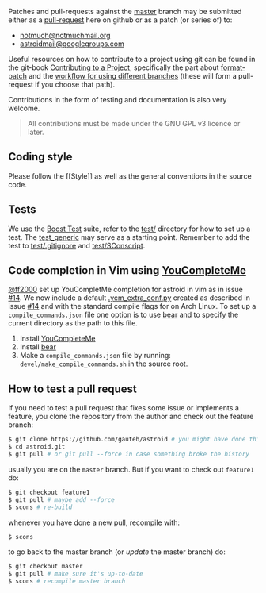 Patches and pull-requests against the [master](https://github.com/gauteh/astroid) branch may be submitted either as a [pull-request](https://github.com/gauteh/astroid/pulls) here on github or as a patch (or series of) to:

* notmuch@notmuchmail.org
* astroidmail@googlegroups.com

Useful resources on how to contribute to a project using git can be found in the git-book [Contributing to a Project](http://git-scm.com/book/en/v2/Distributed-Git-Contributing-to-a-Project), specifically the part about [format-patch](http://git-scm.com/book/en/v2/Distributed-Git-Contributing-to-a-Project#Public-Project-over-E-Mail) and the [workflow for using different branches](http://git-scm.com/book/en/v2/Distributed-Git-Contributing-to-a-Project#Public-Project-over-E-Mail) (these will form a pull-request if you choose that path).

Contributions in the form of testing and documentation is also very welcome.

> All contributions must be made under the GNU GPL v3 licence or later.

## Coding style

Please follow the [[Style]] as well as the general conventions in the source code.

## Tests

We use the [Boost Test](http://www.boost.org/doc/libs/1_57_0/libs/test/doc/html/index.html) suite, refer to the [test/](https://github.com/gauteh/astroid/tree/master/test) directory for how to set up a test. The [test_generic](https://github.com/gauteh/astroid/blob/master/test/test_generic.cc) may serve as a starting point. Remember to add the test to [test/.gitignore](https://github.com/gauteh/astroid/blob/master/test/.gitignore) and [test/SConscript](https://github.com/gauteh/astroid/blob/master/test/SConscript).

## Code completion in Vim using [YouCompleteMe](https://github.com/Valloric/YouCompleteMe)

[@ff2000](https://github.com/ff2000) set up YouCompletMe completion for astroid in vim as in issue [#14](https://github.com/gauteh/astroid/issues/14). We now include a default [.ycm_extra_conf.py](https://github.com/gauteh/astroid/blob/master/.ycm_extra_conf.py) created as described in issue [#14](https://github.com/gauteh/astroid/issues/14) and with the standard compile flags for on Arch Linux. To set up a `compile_commands.json` file one option is to use [bear](https://github.com/rizsotto/Bear) and to specify the current directory as the path to this file.

1. Install [YouCompleteMe](https://github.com/Valloric/YouCompleteMe)
1. Install [bear](https://github.com/rizsotto/Bear)
1. Make a `compile_commands.json` file by running: `devel/make_compile_commands.sh` in the source root.

## How to test a pull request

If you need to test a pull request that fixes some issue or implements a feature, you clone the repository from the author and check out the feature branch:
```sh
$ git clone https://github.com/gauteh/astroid # you might have done this already
$ cd astroid.git
$ git pull # or git pull --force in case something broke the history
```

usually you are on the `master` branch. But if you want to check out `feature1` do:
```sh
$ git checkout feature1
$ git pull # maybe add --force
$ scons # re-build
```

whenever you have done a new pull, recompile with:
```sh
$ scons
```

to go back to the master branch (or _update_ the master branch) do:
```sh
$ git checkout master
$ git pull # make sure it's up-to-date
$ scons # recompile master branch
```
